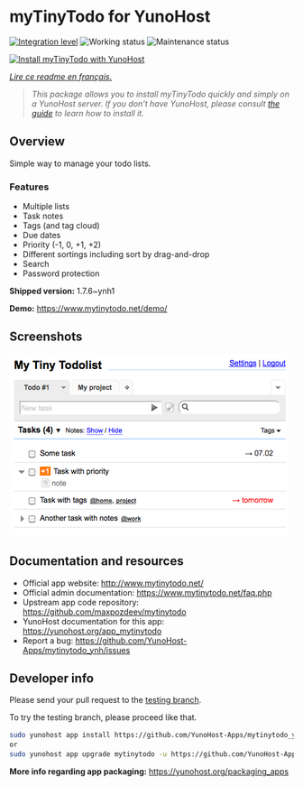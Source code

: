 <!--
N.B.: This README was automatically generated by https://github.com/YunoHost/apps/tree/master/tools/README-generator
It shall NOT be edited by hand.
-->

# myTinyTodo for YunoHost

[![Integration level](https://dash.yunohost.org/integration/mytinytodo.svg)](https://dash.yunohost.org/appci/app/mytinytodo) ![Working status](https://ci-apps.yunohost.org/ci/badges/mytinytodo.status.svg) ![Maintenance status](https://ci-apps.yunohost.org/ci/badges/mytinytodo.maintain.svg)

[![Install myTinyTodo with YunoHost](https://install-app.yunohost.org/install-with-yunohost.svg)](https://install-app.yunohost.org/?app=mytinytodo)

*[Lire ce readme en français.](./README_fr.md)*

> *This package allows you to install myTinyTodo quickly and simply on a YunoHost server.
If you don't have YunoHost, please consult [the guide](https://yunohost.org/#/install) to learn how to install it.*

## Overview

Simple way to manage your todo lists. 

### Features

- Multiple lists
- Task notes
- Tags (and tag cloud)
- Due dates
- Priority (-1, 0, +1, +2)
- Different sortings including sort by drag-and-drop
- Search
- Password protection


**Shipped version:** 1.7.6~ynh1

**Demo:** https://www.mytinytodo.net/demo/

## Screenshots

![Screenshot of myTinyTodo](./doc/screenshots/shot-v14b1.png)

## Documentation and resources

* Official app website: <http://www.mytinytodo.net/>
* Official admin documentation: <https://www.mytinytodo.net/faq.php>
* Upstream app code repository: <https://github.com/maxpozdeev/mytinytodo>
* YunoHost documentation for this app: <https://yunohost.org/app_mytinytodo>
* Report a bug: <https://github.com/YunoHost-Apps/mytinytodo_ynh/issues>

## Developer info

Please send your pull request to the [testing branch](https://github.com/YunoHost-Apps/mytinytodo_ynh/tree/testing).

To try the testing branch, please proceed like that.

``` bash
sudo yunohost app install https://github.com/YunoHost-Apps/mytinytodo_ynh/tree/testing --debug
or
sudo yunohost app upgrade mytinytodo -u https://github.com/YunoHost-Apps/mytinytodo_ynh/tree/testing --debug
```

**More info regarding app packaging:** <https://yunohost.org/packaging_apps>
